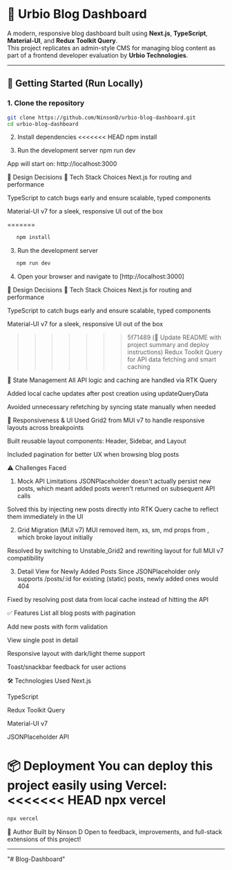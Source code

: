 # 📝 Urbio Blog Dashboard

A modern, responsive blog dashboard built using **Next.js**, **TypeScript**, **Material-UI**, and **Redux Toolkit Query**.  
This project replicates an admin-style CMS for managing blog content as part of a frontend developer evaluation by **Urbio Technologies**.

---

## 🚀 Getting Started (Run Locally)

### 1. Clone the repository

```bash
git clone https://github.com/NinsonD/urbio-blog-dashboard.git
cd urbio-blog-dashboard
```

2. Install dependencies
   <<<<<<< HEAD
   npm install

3. Run the development server
   npm run dev

App will start on: http://localhost:3000

🧠 Design Decisions
🔹 Tech Stack Choices
Next.js for routing and performance

TypeScript to catch bugs early and ensure scalable, typed components

Material-UI v7 for a sleek, responsive UI out of the box

=======

```bash
   npm install
```

3. Run the development server

```bash
   npm run dev
```

4. Open your browser and navigate to [http://localhost:3000]

🧠 Design Decisions
🔹 Tech Stack Choices
Next.js for routing and performance

TypeScript to catch bugs early and ensure scalable, typed components

Material-UI v7 for a sleek, responsive UI out of the box

> > > > > > > 5f71489 (📝 Update README with project summary and deploy instructions)
> > > > > > > Redux Toolkit Query for API data fetching and smart caching

🔹 State Management
All API logic and caching are handled via RTK Query

Added local cache updates after post creation using updateQueryData

Avoided unnecessary refetching by syncing state manually when needed

🔹 Responsiveness & UI
Used Grid2 from MUI v7 to handle responsive layouts across breakpoints

Built reusable layout components: Header, Sidebar, and Layout

Included pagination for better UX when browsing blog posts

⚠️ Challenges Faced

1. Mock API Limitations
   JSONPlaceholder doesn't actually persist new posts, which meant added posts weren't returned on subsequent API calls

Solved this by injecting new posts directly into RTK Query cache to reflect them immediately in the UI

2. Grid Migration (MUI v7)
   MUI removed item, xs, sm, md props from <Grid>, which broke layout initially

Resolved by switching to Unstable_Grid2 and rewriting layout for full MUI v7 compatibility

3. Detail View for Newly Added Posts
   Since JSONPlaceholder only supports /posts/:id for existing (static) posts, newly added ones would 404

Fixed by resolving post data from local cache instead of hitting the API

✅ Features
List all blog posts with pagination

Add new posts with form validation

View single post in detail

Responsive layout with dark/light theme support

Toast/snackbar feedback for user actions

🛠️ Technologies Used
Next.js

TypeScript

Redux Toolkit Query

Material-UI v7

JSONPlaceholder API

📦 Deployment
You can deploy this project easily using Vercel:
<<<<<<< HEAD
npx vercel
=======

```bash
npx vercel
```

💬 Author
Built by Ninson D
Open to feedback, improvements, and full-stack extensions of this project!

---
"# Blog-Dashboard" 
